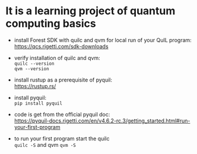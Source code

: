 # It is a learning project of quantum computing basics

- install Forest SDK with quilc and qvm for local run of your QuIL program:<br/> 
https://qcs.rigetti.com/sdk-downloads

- verify installation of quilc and qvm:<br/>
    ```quilc --version```<br/>
    ```qvm --version```

- install rustup as a prerequisite of pyquil:<br/>
 https://rustup.rs/

- install pyquil:<br/> 
```pip install pyquil```

- code is get from the official pyquil doc:<br/> 
https://pyquil-docs.rigetti.com/en/v4.6.2-rc.3/getting_started.html#run-your-first-program

- to run your first program start the quilc <br/>
```quilc -S```   and qvm ```qvm -S``` 
